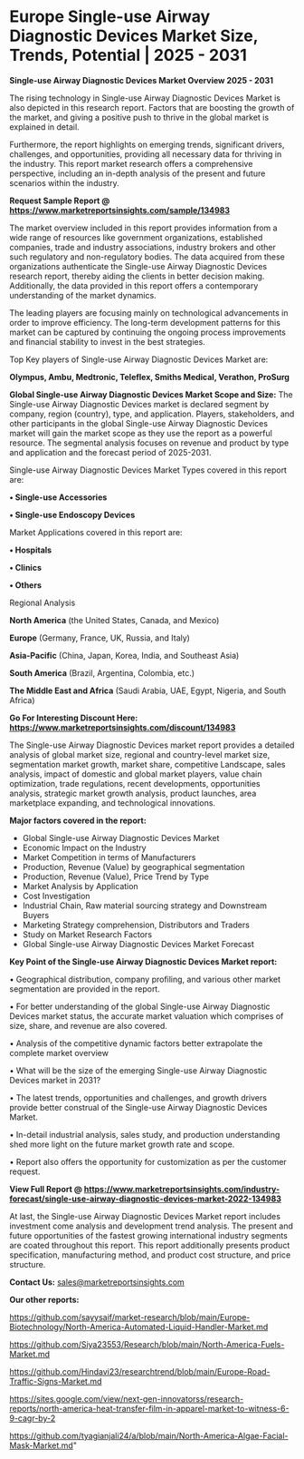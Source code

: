 # Europe Single-use Airway Diagnostic Devices Market Size, Trends, Potential | 2025 - 2031

<Strong> Single-use Airway Diagnostic Devices Market Overview 2025 - 2031</strong>

The rising technology in Single-use Airway Diagnostic Devices Market is also depicted in this research report. Factors that are boosting the growth of the market, and giving a positive push to thrive in the global market is explained in detail.

Furthermore, the report highlights on emerging trends, significant drivers, challenges, and opportunities, providing all necessary data for thriving in the industry. This report market research offers a comprehensive perspective, including an in-depth analysis of the present and future scenarios within the industry.

<strong>Request Sample Report @ <a href=https://www.marketreportsinsights.com/sample/134983>https://www.marketreportsinsights.com/sample/134983</a></strong>

The market overview included in this report provides information from a wide range of resources like government organizations, established companies, trade and industry associations, industry brokers and other such regulatory and non-regulatory bodies. The data acquired from these organizations authenticate the Single-use Airway Diagnostic Devices research report, thereby aiding the clients in better decision making. Additionally, the data provided in this report offers a contemporary understanding of the market dynamics.

The leading players are focusing mainly on technological advancements in order to improve efficiency. The long-term development patterns for this market can be captured by continuing the ongoing process improvements and financial stability to invest in the best strategies.

Top Key players of Single-use Airway Diagnostic Devices Market are:

<strong>Olympus, Ambu, Medtronic, Teleflex, Smiths Medical, Verathon, ProSurg</strong>

<strong><b>Global Single-use Airway Diagnostic Devices Market Scope and Size:</b></strong>
The Single-use Airway Diagnostic Devices market is declared segment by company, region (country), type, and application. Players, stakeholders, and other participants in the global Single-use Airway Diagnostic Devices market will gain the market scope as they use the report as a powerful resource. The segmental analysis focuses on revenue and product by type and application and the forecast period of 2025-2031.

Single-use Airway Diagnostic Devices Market Types covered in this report are:

<strong>• Single-use Accessories

• Single-use Endoscopy Devices</strong>

Market Applications covered in this report are:

<strong>• Hospitals

• Clinics

• Others</strong> 

Regional Analysis

<strong>North America</strong> (the United States, Canada, and Mexico)

<strong>Europe</strong> (Germany, France, UK, Russia, and Italy)

<strong>Asia-Pacific</strong> (China, Japan, Korea, India, and Southeast Asia)

<strong>South America</strong> (Brazil, Argentina, Colombia, etc.)

<strong>The Middle East and Africa</strong> (Saudi Arabia, UAE, Egypt, Nigeria, and South Africa)

<strong>Go For Interesting Discount Here: <a href=https://www.marketreportsinsights.com/discount/134983>https://www.marketreportsinsights.com/discount/134983</a></strong>

The Single-use Airway Diagnostic Devices market report provides a detailed analysis of global market size, regional and country-level market size, segmentation market growth, market share, competitive Landscape, sales analysis, impact of domestic and global market players, value chain optimization, trade regulations, recent developments, opportunities analysis, strategic market growth analysis, product launches, area marketplace expanding, and technological innovations.

<strong><b>Major factors covered in the report:</b></strong>
<ul>
  <li>Global Single-use Airway Diagnostic Devices Market </li>
  <li>Economic Impact on the Industry</li>
  <li>Market Competition in terms of Manufacturers</li>
  <li>Production, Revenue (Value) by geographical segmentation</li>
  <li>Production, Revenue (Value), Price Trend by Type</li>
  <li>Market Analysis by Application</li>
  <li>Cost Investigation</li>
  <li>Industrial Chain, Raw material sourcing strategy and Downstream Buyers</li>
  <li>Marketing Strategy comprehension, Distributors and Traders</li>
  <li>Study on Market Research Factors</li>
  <li>Global Single-use Airway Diagnostic Devices Market Forecast</li>
</ul>

<strong><b>Key Point of the Single-use Airway Diagnostic Devices Market report:</b></strong>

• Geographical distribution, company profiling, and various other market segmentation are provided in the report.

• For better understanding of the global Single-use Airway Diagnostic Devices market status, the accurate market valuation which comprises of size, share, and revenue are also covered.

• Analysis of the competitive dynamic factors better extrapolate the complete market overview

• What will be the size of the emerging Single-use Airway Diagnostic Devices market in 2031?

• The latest trends, opportunities and challenges, and growth drivers provide better construal of the Single-use Airway Diagnostic Devices Market.

• In-detail industrial analysis, sales study, and production understanding shed more light on the future market growth rate and scope.

• Report also offers the opportunity for customization as per the customer request.

<strong><b>View Full Report @ <a href=https://www.marketreportsinsights.com/industry-forecast/single-use-airway-diagnostic-devices-market-2022-134983>https://www.marketreportsinsights.com/industry-forecast/single-use-airway-diagnostic-devices-market-2022-134983</a></b></strong>


At last, the Single-use Airway Diagnostic Devices Market report includes investment come analysis and development trend analysis. The present and future opportunities of the fastest growing international industry segments are coated throughout this report. This report additionally presents product specification, manufacturing method, and product cost structure, and price structure.

<strong>Contact Us:</strong>
sales@marketreportsinsights.com

<strong>Our other reports:</strong>

<a href=https://github.com/sayysaif/market-research/blob/main/Europe-Biotechnology/North-America-Automated-Liquid-Handler-Market.md>https://github.com/sayysaif/market-research/blob/main/Europe-Biotechnology/North-America-Automated-Liquid-Handler-Market.md</a>

<a href=https://github.com/Siya23553/Research/blob/main/North-America-Fuels-Market.md>https://github.com/Siya23553/Research/blob/main/North-America-Fuels-Market.md</a>

<a href=https://github.com/Hindavi23/researchtrend/blob/main/Europe-Road-Traffic-Signs-Market.md>https://github.com/Hindavi23/researchtrend/blob/main/Europe-Road-Traffic-Signs-Market.md</a>

<a href=https://sites.google.com/view/next-gen-innovatorss/research-reports/north-america-heat-transfer-film-in-apparel-market-to-witness-6-9-cagr-by-2>https://sites.google.com/view/next-gen-innovatorss/research-reports/north-america-heat-transfer-film-in-apparel-market-to-witness-6-9-cagr-by-2</a>

<a href=https://github.com/tyagianjali24/a/blob/main/North-America-Algae-Facial-Mask-Market.md>https://github.com/tyagianjali24/a/blob/main/North-America-Algae-Facial-Mask-Market.md</a>"
